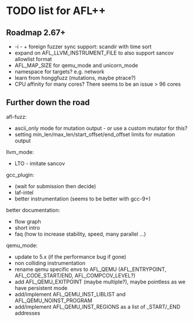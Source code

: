 # TODO list for AFL++

## Roadmap 2.67+

 - -i - + foreign fuzzer sync support: scandir with time sort
 - expand on AFL_LLVM_INSTRUMENT_FILE to also support sancov allowlist format
 - AFL_MAP_SIZE for qemu_mode and unicorn_mode
 - namespace for targets? e.g. network
 - learn from honggfuzz (mutations, maybe ptrace?)
 - CPU affinity for many cores? There seems to be an issue > 96 cores

## Further down the road

afl-fuzz:
 - ascii_only mode for mutation output - or use a custom mutator for this?
 - setting min_len/max_len/start_offset/end_offset limits for mutation output

llvm_mode:
 - LTO - imitate sancov

gcc_plugin:
 - (wait for submission then decide)
 - laf-intel
 - better instrumentation (seems to be better with gcc-9+)

better documentation:
 - flow graph
 - short intro
 - faq (how to increase stability, speed, many parallel ...)

qemu_mode:
 - update to 5.x (if the performance bug if gone)
 - non colliding instrumentation
 - rename qemu specific envs to AFL_QEMU (AFL_ENTRYPOINT, AFL_CODE_START/END,
   AFL_COMPCOV_LEVEL?)
 - add AFL_QEMU_EXITPOINT (maybe multiple?), maybe pointless as we have
   persistent mode
 - add/implement AFL_QEMU_INST_LIBLIST and AFL_QEMU_NOINST_PROGRAM
 - add/implement AFL_QEMU_INST_REGIONS as a list of _START/_END addresses
